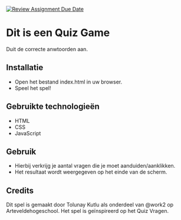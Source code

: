 [![Review Assignment Due Date](https://classroom.github.com/assets/deadline-readme-button-24ddc0f5d75046c5622901739e7c5dd533143b0c8e959d652212380cedb1ea36.svg)](https://classroom.github.com/a/XiFIQTfY)

# Dit is een Quiz Game
Duit de correcte anwtoorden aan.

## Installatie

- Open het bestand index.html in uw browser.
- Speel het spel!

## Gebruikte technologieën

- HTML
- CSS
- JavaScript

## Gebruik
- Hierbij verkrijg je aantal vragen die je moet aanduiden/aanklikken.
- Het resultaat wordt weergegeven op het einde van de scherm.

## Credits

Dit spel is gemaakt door Tolunay Kutlu als onderdeel van @work2 op Arteveldehogeschool. Het spel is geïnspireerd op het Quiz Vragen.